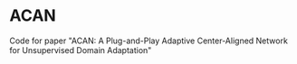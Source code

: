 # ACAN
Code for paper "ACAN: A Plug-and-Play Adaptive Center-Aligned Network for Unsupervised Domain Adaptation"
